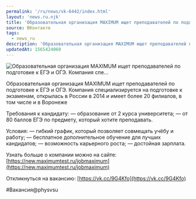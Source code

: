 ```yaml
---
permalink: '/ru/news/vk-6442/index.html'
layout: 'news.ru.njk'
title: 'Образовательная организация MAXIMUM ищет преподавателей по подготовке к ЕГЭ и ОГЭ. Компания спе'
source: ВКонтакте
tags:
  - news_ru
description: 'Образовательная организация MAXIMUM ищет преподавателей по подготовке к ЕГЭ и ОГЭ. Компания спе…'
updatedAt: 1565424060
---
```

![Образовательная организация MAXIMUM ищет преподавателей по подготовке к ЕГЭ и ОГЭ. Компания спе…](https://sun9-29.userapi.com/impf/c850232/v850232367/1ba2d4/9NFNXNqzo7I.jpg?size=1280x853&quality=96&proxy=1&sign=2cfee0ead16161eb03f383192a3fc7a3&c_uniq_tag=pagT-a_SWkesS2RIvVIWW6f29t94rhGzP-MW2ScqtHM&type=album)

Образовательная организация MAXIMUM ищет преподавателей по подготовке к ЕГЭ и ОГЭ. Компания специализируется на подготовке к экзаменам, открылась в России в 2014 и имеет более 20 филиалов, в том числе и в Воронеже

Требования к кандидату:
— образование от 2 курса университета;
— от 80 баллов ЕГЭ по предмету, который хотите преподавать.

Условия:
— гибкий график, который позволяет совмещать учёбу и работу;
— бесплатное дополнительное обучение для лучших кандидатов;
— возможность карьерного роста;
— достойная зарплата.

Узнать больше о компании можно на сайте: [https://new.maximumtest.ru/jobmaximum](https://new.maximumtest.ru/jobmaximum)

Откликнуться на вакансию: [https://vk.cc/9G4Kfo](https://vk.cc/9G4Kfo)

#Вакансия@physvsu
